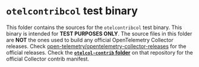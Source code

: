 # `otelcontribcol` test binary

This folder contains the sources for the `otelcontribcol` test binary. This binary is intended for **TEST PURPOSES ONLY**. The source files in this folder are **NOT** the ones used to build any official OpenTelemetry Collector releases.
Check [open-telemetry/opentelemetry-collector-releases](https://github.com/open-telemetry/opentelemetry-collector-releases) for the official releases. Check the [**`otelcol-contrib` folder**](https://github.com/open-telemetry/opentelemetry-collector-releases/tree/main/distributions/otelcol-contrib) on that repository for the official Collector contrib manifest.

